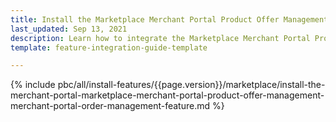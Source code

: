 ```yaml
---
title: Install the Marketplace Merchant Portal Product Offer Management + Merchant Portal Order Management - Merchant Portal feature
last_updated: Sep 13, 2021
description: Learn how to integrate the Marketplace Merchant Portal Product Offer Management + Merchant Portal Order Management feature into a Spryker Marketplace project.
template: feature-integration-guide-template

---
```


{% include pbc/all/install-features/{{page.version}}/marketplace/install-the-merchant-portal-marketplace-merchant-portal-product-offer-management-merchant-portal-order-management-feature.md %} <!-- To edit, see /_includes/pbc/all/install-features/202311.0/marketplace/install-the-merchant-portal-marketplace-merchant-portal-product-offer-management-merchant-portal-order-management-feature.md -->
